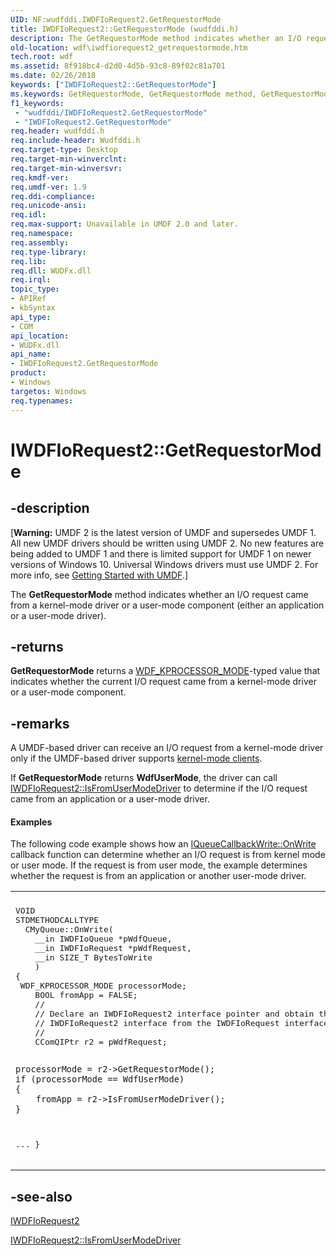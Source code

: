 ```yaml
---
UID: NF:wudfddi.IWDFIoRequest2.GetRequestorMode
title: IWDFIoRequest2::GetRequestorMode (wudfddi.h)
description: The GetRequestorMode method indicates whether an I/O request came from a kernel-mode driver or a user-mode component (either an application or a user-mode driver).
old-location: wdf\iwdfiorequest2_getrequestormode.htm
tech.root: wdf
ms.assetid: 8f918bc4-d2d0-4d5b-93c8-89f02c81a701
ms.date: 02/26/2018
keywords: ["IWDFIoRequest2::GetRequestorMode"]
ms.keywords: GetRequestorMode, GetRequestorMode method, GetRequestorMode method,IWDFIoRequest2 interface, IWDFIoRequest2 interface,GetRequestorMode method, IWDFIoRequest2.GetRequestorMode, IWDFIoRequest2::GetRequestorMode, UMDFRequestObjectRef_ab2c358c-de7c-4bc3-b0cf-a598a1c69bd1.xml, umdf.iwdfiorequest2_getrequestormode, wdf.iwdfiorequest2_getrequestormode, wudfddi/IWDFIoRequest2::GetRequestorMode
f1_keywords:
 - "wudfddi/IWDFIoRequest2.GetRequestorMode"
 - "IWDFIoRequest2.GetRequestorMode"
req.header: wudfddi.h
req.include-header: Wudfddi.h
req.target-type: Desktop
req.target-min-winverclnt: 
req.target-min-winversvr: 
req.kmdf-ver: 
req.umdf-ver: 1.9
req.ddi-compliance: 
req.unicode-ansi: 
req.idl: 
req.max-support: Unavailable in UMDF 2.0 and later.
req.namespace: 
req.assembly: 
req.type-library: 
req.lib: 
req.dll: WUDFx.dll
req.irql: 
topic_type:
- APIRef
- kbSyntax
api_type:
- COM
api_location:
- WUDFx.dll
api_name:
- IWDFIoRequest2.GetRequestorMode
product:
- Windows
targetos: Windows
req.typenames: 
---
```


# IWDFIoRequest2::GetRequestorMode


## -description


<p class="CCE_Message">[<b>Warning:</b> UMDF 2 is the latest version of UMDF and supersedes UMDF 1.  All new UMDF drivers should be written using UMDF 2.  No new features are being added to UMDF 1 and there is limited support for UMDF 1 on newer versions of Windows 10.  Universal Windows drivers must use UMDF 2.  For more info, see <a href="https://docs.microsoft.com/windows-hardware/drivers/wdf/getting-started-with-umdf-version-2">Getting Started with UMDF</a>.]

The <b>GetRequestorMode</b> method indicates whether an I/O request came from a kernel-mode driver or a user-mode component (either an application or a user-mode driver).


## -returns



<b>GetRequestorMode</b> returns a <a href="https://docs.microsoft.com/windows-hardware/drivers/ddi/wudfddi_types/ne-wudfddi_types-_wdf_kprocessor_mode">WDF_KPROCESSOR_MODE</a>-typed value that indicates whether the current I/O request came from a kernel-mode driver or a user-mode component.




## -remarks



A UMDF-based driver can receive an I/O request from a kernel-mode driver only if the UMDF-based driver supports <a href="https://docs.microsoft.com/windows-hardware/drivers/wdf/supporting-kernel-mode-clients-in-umdf-1-x-drivers">kernel-mode clients</a>. 

If <b>GetRequestorMode</b> returns <b>WdfUserMode</b>, the driver can call <a href="https://docs.microsoft.com/windows-hardware/drivers/ddi/wudfddi/nf-wudfddi-iwdfiorequest2-isfromusermodedriver">IWDFIoRequest2::IsFromUserModeDriver</a> to determine if the I/O request came from an application or a user-mode driver.


#### Examples

The following code example shows how an <a href="https://docs.microsoft.com/windows-hardware/drivers/ddi/wudfddi/nf-wudfddi-iqueuecallbackwrite-onwrite">IQueueCallbackWrite::OnWrite</a> callback function can determine whether an I/O request is from kernel mode or user mode. If the request is from user mode, the example determines whether the request is from an application or another user-mode driver.

<div class="code"><span codelanguage=""><table>
<tr>
<th></th>
</tr>
<tr>
<td>
<pre>VOID
STDMETHODCALLTYPE
  CMyQueue::OnWrite(
    __in IWDFIoQueue *pWdfQueue,
    __in IWDFIoRequest *pWdfRequest,
    __in SIZE_T BytesToWrite
    )
{
 WDF_KPROCESSOR_MODE processorMode;
    BOOL fromApp = FALSE;
    //
    // Declare an IWDFIoRequest2 interface pointer and obtain the
    // IWDFIoRequest2 interface from the IWDFIoRequest interface.
    //
    CComQIPtr<IWDFIoRequest2> r2 = pWdfRequest;

    processorMode = r2->GetRequestorMode();
    if (processorMode == WdfUserMode)
    {
        fromApp = r2->IsFromUserModeDriver();
    }
...
}</pre>
</td>
</tr>
</table></span></div>



## -see-also




<a href="https://docs.microsoft.com/windows-hardware/drivers/ddi/wudfddi/nn-wudfddi-iwdfiorequest2">IWDFIoRequest2</a>



<a href="https://docs.microsoft.com/windows-hardware/drivers/ddi/wudfddi/nf-wudfddi-iwdfiorequest2-isfromusermodedriver">IWDFIoRequest2::IsFromUserModeDriver</a>
 

 

